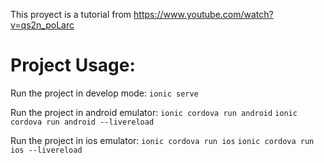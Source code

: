 This proyect is a tutorial from https://www.youtube.com/watch?v=qs2n_poLarc

Project Usage:
===========================

Run the project in develop mode:
  ``ionic serve``

Run the project in android emulator:
  ``ionic cordova run android``
  ``ionic cordova run android --livereload``

Run the project in ios emulator:
  ``ionic cordova run ios``
  ``ionic cordova run ios --livereload``